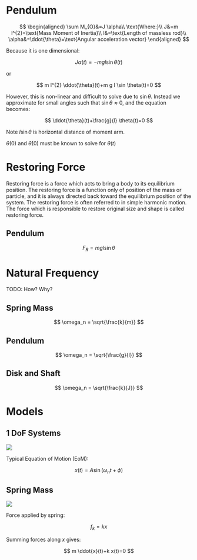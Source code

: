 # Pendulum

$$
\begin{aligned}
    \sum M_{O}&=J \alpha\\
    \text{Where:}\\
    J&=m l^{2}=\text{Mass Moment of Inertia}\\
    l&=\text{Length of massless rod}\\
    \alpha&=\ddot{\theta}=\text{Angular acceleration vector} 
\end{aligned}
$$

Because it is one dimensional:

$$
J \alpha(t)=-m g l \sin \theta(t)
$$

or

$$
m l^{2} \ddot{\theta}(t)+m g l \sin \theta(t)=0
$$

However, this is non-linear and difficult to solve due to $\sin{\theta}$.
Instead we approximate for small angles such that $\sin{\theta}\approx 0$, and the equation becomes:

$$
\ddot{\theta}(t)+\frac{g}{l} \theta(t)=0
$$

Note $l\sin{\theta}$ is horizontal distance of moment arm.

$\theta(0)$ and $\dot{\theta}(0)$ must be known to solve for $\theta(t)$

# Restoring Force

Restoring force is a force which acts to bring a body to its equilibrium position.
The restoring force is a function only of position of the mass or particle, and it is always directed back toward the equilibrium position of the system.
The restoring force is often referred to in simple harmonic motion.
The force which is responsible to restore original size and shape is called restoring force.

## Pendulum

$$
F_R = m g l \sin \theta
$$

# Natural Frequency

TODO: How? Why?

## Spring Mass

$$
\omega_n = \sqrt{\frac{k}{m}}
$$

## Pendulum

$$
\omega_n = \sqrt{\frac{g}{l}}
$$

## Disk and Shaft

$$
\omega_n = \sqrt{\frac{k}{J}}
$$

# Models

## 1 DoF Systems

![](!imgdir/105b5e4b7291ac46e86599d2f41030cf2bc998bc.png)

Typical Equation of Motion (EoM):

$$
x(t)=A \sin \left(\omega_{n} t+\phi\right)
$$

## Spring Mass

![](!imgdir/4e0ae10d862993f7ce3fd0fafb1d7e4792df891c.png)

Force applied by spring:

$$
f_{k}=k x
$$

Summing forces along $x$ gives:

$$
m \ddot{x}(t)+k x(t)=0
$$